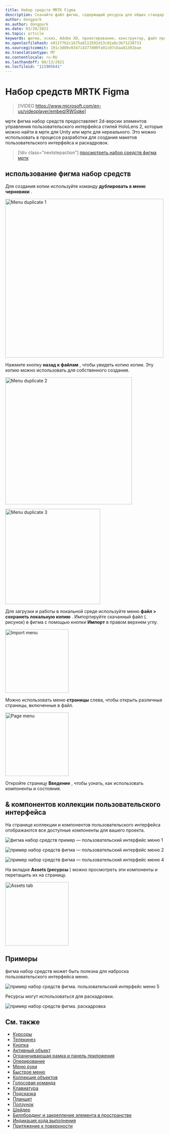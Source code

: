 ```yaml
---
title: Набор средств MRTK Figma
description: Скачайте файл фигма, содержащий ресурсы для общих стандартных блоков пользовательского интерфейса.
author: dongpark
ms.author: dongpark
ms.date: 03/29/2021
ms.topic: article
keywords: фигма, эскиз, Adobe XD, проектирование, конструктор, файл проекта, проектирование UX, HoloLens, мртк, смешанная реальность набор средств
ms.openlocfilehash: e911f7b2c1675a8113592d13c01abc3b71238733
ms.sourcegitcommit: 191c3d89c034714377d09fa91c07cbaa81301bae
ms.translationtype: MT
ms.contentlocale: ru-RU
ms.lasthandoff: 08/13/2021
ms.locfileid: "121905641"
---
```

# <a name="mrtk-figma-toolkit"></a>Набор средств MRTK Figma

> [!VIDEO https://www.microsoft.com/en-us/videoplayer/embed/RWGqke]

мртк фигма набор средств предоставляет 2d-версии элементов управления пользовательского интерфейса стилей HoloLens 2, которые можно найти в мртк для Unity или мртк для нереального. Это можно использовать в процессе разработки для создания макетов пользовательского интерфейса и раскадровок.

> [!div class="nextstepaction"]
> [просмотреть набор средств фигма мртк](https://www.figma.com/file/zeGez3Phuzel9JrU1o20nn/Figma-Toolkit-for-MRTK-HoloLens-Windows-Mixed-Reality?node-id=116%3A4)

## <a name="how-to-use-figma-toolkit"></a>использование фигма набор средств
Для создания копии используйте команду **дублировать в меню черновики** .

<img src="images/UX_Figma_Use1.png" width="500px" alt="Menu duplicate 1"><br>

Нажмите кнопку **назад к файлам** , чтобы увидеть копию копии. Эту копию можно использовать для собственного создания.

<img src="images/UX_Figma_Use2.png" width="400px" alt="Menu duplicate 2"><br>

<img src="images/UX_Figma_Use3.png" width="300px" alt="Menu duplicate 3"><br>

Для загрузки и работы в локальной среде используйте меню **файл > сохранить локальную копию** . Импортируйте скачанный файл (. рисунок) в фигма с помощью кнопки **Импорт** в правом верхнем углу.

<img src="images/UX_FigmaToolkit_Import.png" width="200px" alt="Import menu"><br>

Можно использовать меню **страницы** слева, чтобы открыть различные страницы, включенные в файл.

<img src="images/UX_FigmaToolkit_PageMenu.png" width="200px" alt="Page menu"><br>

Откройте страницу **Введение** , чтобы узнать, как использовать компоненты и состояния.

## <a name="ui-gallery--components"></a>& компонентов коллекции пользовательского интерфейса
На странице коллекции и компонентов пользовательского интерфейса отображаются все доступные компоненты для вашего проекта.

![фигма набор средств пример — пользовательский интерфейс меню 1](images/UX_FigmaToolkit_Components_Menu1.png)<br>

![пример набор средств фигма — пользовательский интерфейс меню 2](images/UX_FigmaToolkit_Components_Menu2.png)<br>


![пример набор средств фигма — пользовательский интерфейс меню 4](images/UX_FigmaToolkit_Components_Menu3a.png)<br>

На вкладке **Assets (ресурсы** ) можно просмотреть эти компоненты и перетащить их на страницу.

<img src="images/UX_FigmaToolkit_Components_Menu3.png" width="200px" alt="Assets tab"><br>


## <a name="examples"></a>Примеры

фигма набор средств может быть полезна для наброска пользовательского интерфейса меню. 

![пример набор средств фигма. пользовательский интерфейс меню 5](images/UX_FigmaToolkit_Examples_Menu.png)<br>


Ресурсы могут использоваться для раскадровки.

![пример набор средств фигма. раскадровка](images/UX_FigmaToolkit_Examples_Storyboarding.png)<br>


## <a name="see-also"></a>См. также

* [Курсоры](cursors.md)
* [Телекинез](point-and-commit.md)
* [Кнопка](button.md)
* [Активный объект](interactable-object.md)
* [Ограничивающая рамка и панель приложения](app-bar-and-bounding-box.md)
* [Оперирование](direct-manipulation.md)
* [Меню руки](hand-menu.md)
* [Быстрое меню](near-menu.md)
* [Коллекция объектов](object-collection.md)
* [Голосовая команда](voice-input.md)
* [Клавиатура](keyboard.md)
* [Подсказка](tooltip.md)
* [Планшет](slate.md)
* [Ползунок](slider.md)
* [Шейдер](shader.md)
* [Биллбординг и закрепление элемента в пространстве](billboarding-and-tag-along.md)
* [Индикация хода выполнения](progress.md)
* [Притяжение к поверхности](surface-magnetism.md)
